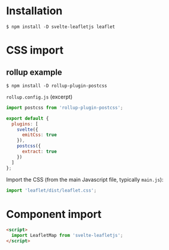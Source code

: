 # Installation

```shell
$ npm install -D svelte-leafletjs leaflet
```

# CSS import

## rollup example

```shell
$ npm install -D rollup-plugin-postcss
```

`rollup.config.js` (excerpt)

```js
import postcss from 'rollup-plugin-postcss';

export default {
  plugins: [
    svelte({
      emitCss: true
    }),
    postcss({
      extract: true
    })
  ]
};
```

Import the CSS (from the main Javascript file, typically `main.js`):

```js
import 'leaflet/dist/leaflet.css';
```

# Component import

```html
<script>
  import LeafletMap from 'svelte-leafletjs';
</script>
```

